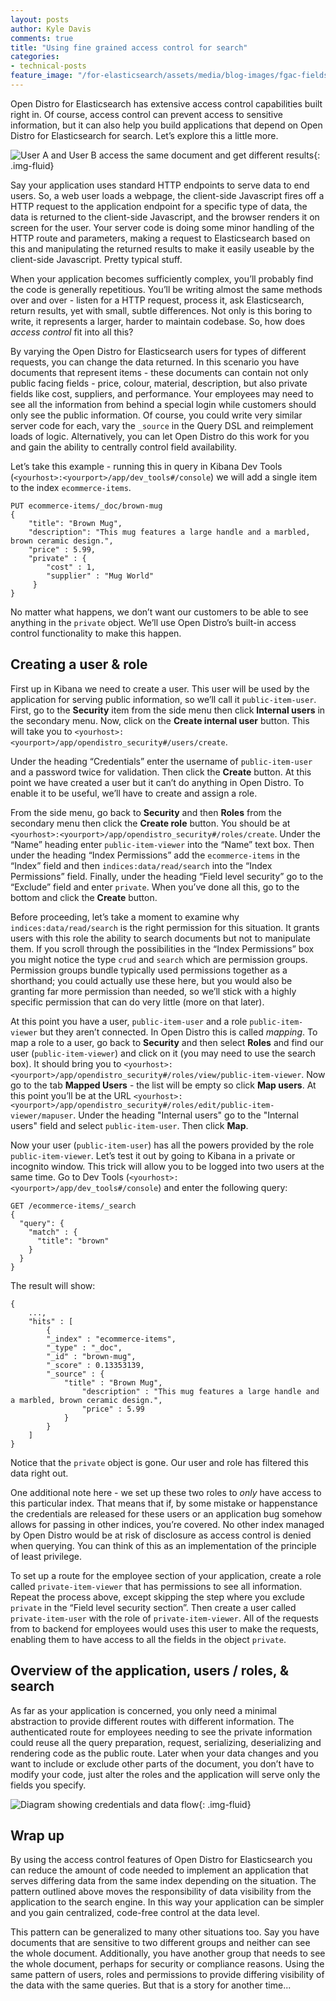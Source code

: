 ```yaml
---
layout: posts
author: Kyle Davis
comments: true
title: "Using fine grained access control for search"
categories:
- technical-posts
feature_image: "/for-elasticsearch/assets/media/blog-images/fgac-fields.png"
---
```


Open Distro for Elasticsearch has extensive access control capabilities built right in. Of course, access control can prevent access to sensitive information, but it can also help you build applications that depend on Open Distro for Elasticsearch for search. Let’s explore this a little more.

![User A and User B access the same document and get different results](/for-elasticsearch/assets/media/blog-images/fgac-fields.png){: .img-fluid}


Say your application uses standard HTTP endpoints to serve data to end users. So, a web user loads a webpage, the client-side Javascript fires off a HTTP request to the application endpoint for a specific type of data, the data is returned to the client-side Javascript, and the browser renders it on screen for the user. Your server code is doing some minor handling of the HTTP route and parameters, making a request to Elasticsearch based on this and manipulating the returned results to make it easily useable by the client-side Javascript. Pretty typical stuff.

When your application becomes sufficiently complex, you’ll probably find the code is generally repetitious. You’ll be writing almost the same methods over and over - listen for a HTTP request, process it, ask Elasticsearch, return results, yet with small, subtle differences. Not only is this boring to write, it represents a larger, harder to maintain codebase. So, how does *access control* fit into all this?

By varying the Open Distro for Elasticsearch users for types of different requests, you can change the data returned. In this scenario you have documents that represent items - these documents can contain not only public facing fields - price, colour, material, description, but also private fields like cost, suppliers, and performance. Your employees may need to see all the information from behind a special login while customers should only see the public information. Of course, you could write very similar server code for each, vary the `_source` in the Query DSL and reimplement loads of logic. Alternatively, you can let Open Distro do this work for you and gain the ability to centrally control field availability.

Let’s take this example - running this in query in Kibana Dev Tools (`<yourhost>:<yourport>/app/dev_tools#/console`) we will add a single item to the index `ecommerce-items`.


```
PUT ecommerce-items/_doc/brown-mug
{
    "title": "Brown Mug",
    "description": "This mug features a large handle and a marbled, brown ceramic design.",
    "price" : 5.99,
    "private" : {
        "cost" : 1,
        "supplier" : "Mug World"
     }
}
```


No matter what happens, we don’t want our customers to be able to see anything in the `private` object. We’ll use Open Distro’s built-in access control functionality to make this happen.

## Creating a user & role

First up in Kibana we need to create a user. This user will be used by the application for serving public information, so we’ll call it `public-item-user`. First, go to the **Security** item from the side menu then click **Internal users** in the secondary menu. Now, click on the **Create internal user** button. This will take you to `<yourhost>:<yourport>/app/opendistro_security#/users/create`.

Under the heading “Credentials” enter the username of `public-item-user` and a password twice for validation. Then click the **Create** button. At this point we have created a user but it can’t do anything in Open Distro. To enable it to be useful, we’ll have to create and assign a role.

From the side menu, go back to **Security** and then **Roles** from the secondary menu then click the **Create role** button. You should be at `<yourhost>:<yourport>/app/opendistro_security#/roles/create`. Under the “Name” heading enter `public-item-viewer` into the “Name” text box. Then under the heading “Index Permissions” add the `ecommerce-items` in the “Index” field and then `indices:data/read/search` into the “Index Permissions” field. Finally, under the heading “Field level security” go to the “Exclude” field and enter `private`. When you’ve done all this, go to the bottom and click the **Create** button.

Before proceeding, let’s take a moment to examine why `indices:data/read/search` is the right permission for this situation. It grants users with this role the ability to search documents but not to manipulate them. If you scroll through the possibilities in the “Index Permissions” box you might notice the type `crud` and `search` which are permission groups. Permission groups bundle typically used permissions together as a shorthand; you could actually use these here, but you would also be granting far more permission than needed, so we’ll stick with a highly specific permission that can do very little (more on that later).

At this point you have a user, `public-item-user` and a role `public-item-viewer` but they aren’t connected. In Open Distro this is called *mapping*. To map a role to a user, go back to **Security** and then select **Roles** and find our user (`public-item-viewer`) and click on it (you may need to use the search box). It should bring you to `<yourhost>:<yourport>/app/opendistro_security#/roles/view/public-item-viewer`.  Now go to the tab **Mapped Users** - the list will be empty so click **Map users**. At this point you’ll be at the URL `<yourhost>:<yourport>/app/opendistro_security#/roles/edit/public-item-viewer/mapuser`.  Under the heading "Internal users" go to the "Internal users" field and select `public-item-user`. Then click **Map**.

Now your user (`public-item-user`) has all the powers provided by the role `public-item-viewer`. Let’s test it out by going to Kibana in a private or incognito window. This trick will allow you to be logged into two users at the same time. Go to Dev Tools (`<yourhost>:<yourport>/app/dev_tools#/console`) and enter the following query:

```
GET /ecommerce-items/_search
{
  "query": {
    "match" : {
      "title": "brown"
    }
  }
}
```

The result will show:

```
{
    ...,
    "hits" : [
        {
        "_index" : "ecommerce-items",
        "_type" : "_doc",
        "_id" : "brown-mug",
        "_score" : 0.13353139,
        "_source" : {
            "title" : "Brown Mug",
                "description" : "This mug features a large handle and a marbled, brown ceramic design.",
                "price" : 5.99
            }
        }
    ]
}
```

Notice that the `private` object is gone. Our user and role has filtered this data right out.

One additional note here - we set up these two roles to *only* have access to this particular index. That means that if,  by some mistake or happenstance the credentials are released for these users or an application bug somehow allows for passing in other indices, you’re covered. No other index managed by Open Distro would be at risk of disclosure as access control is denied when querying. You can think of this as an implementation of the principle of least privilege.

To set up a route for the employee section of your application, create a role called `private-item-viewer`  that has permissions to see all information. Repeat the process above, except skipping the step where you exclude `private` in the “Field level security section”. Then create a user called `private-item-user` with the role of `private-item-viewer`. All of the requests from to backend for employees would uses this user to make the requests, enabling them to have access to all the fields in the object `private`.

## Overview of the application, users / roles, & search

As far as your application is concerned, you only need a minimal abstraction to provide different routes with different information. The authenticated route for employees needing to see the private information could reuse all the query preparation, request, serializing, deserializing and rendering code as the public route. Later when your data changes and you want to include or exclude other parts of the document, you don’t have to modify your code, just alter the roles and the application will serve only the fields you specify.

![Diagram showing credentials and data flow](/for-elasticsearch/assets/media/blog-images/credentials-diagram.png){: .img-fluid}

## Wrap up

By using the access control features of Open Distro for Elasticsearch you can reduce the amount of code needed to implement an application that serves differing data from the same index depending on the situation. The pattern outlined above moves the responsibility of data visibility from the application to the search engine. In this way your application can be simpler and you gain centralized, code-free control at the data level. 

This pattern can be generalized to many other situations too. Say you have documents that are sensitive to two different groups and neither can see the whole document. Additionally, you have another group that needs to see the whole document, perhaps for security or compliance reasons. Using the same pattern of users, roles and permissions to provide differing visibility of the data with the same queries. But that is a story for another time...